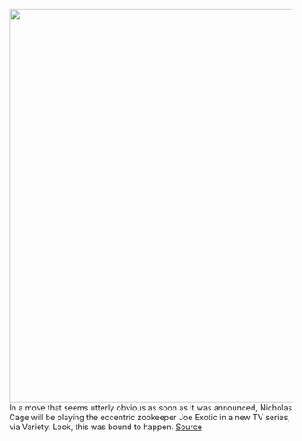 <img src='https://cdn.vox-cdn.com/thumbor/kffAampmqpDK0LSKghKCmOz8RKI=/0x0:4326x2884/1200x800/filters:focal(1848x782:2540x1474)/cdn.vox-cdn.com/uploads/chorus_image/image/66749980/1199567618.jpg.0.jpg' width='700px' /><br/>
In a move that seems utterly obvious as soon as it was announced, Nicholas Cage will be playing the eccentric zookeeper Joe Exotic in a new TV series, via Variety. Look, this was bound to happen.
<a href='https://www.theverge.com/2020/5/4/21246869/nicolas-cage-joe-exotic-new-tiger-king-scripted-tv-show'> Source <a/>